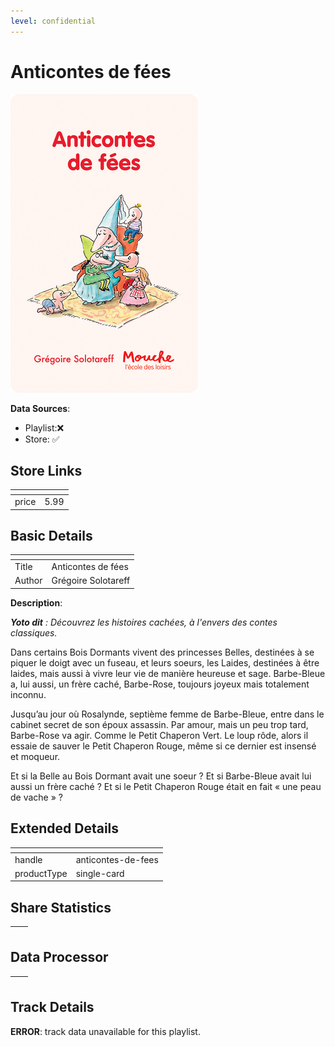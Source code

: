 ```yaml
---
level: confidential
---
```

# Anticontes de fées

![card_[fn6XB].png](../../img/cards/card_[fn6XB].png)

**Data Sources**: 

- Playlist:❌
- Store: ✅


## Store Links

| <!-- --> | <!-- --> |
| - | - |
| price | 5.99 |


## Basic Details

| <!-- --> | <!-- --> |
| - | - |
| Title | Anticontes de fées |
| Author | Grégoire Solotareff |

**Description**:

_**Yoto dit** : Découvrez les histoires cachées, à l'envers des contes classiques._

Dans certains Bois Dormants vivent des princesses Belles, destinées à se piquer le doigt avec un fuseau, et leurs soeurs, les Laides, destinées à être laides, mais aussi à vivre leur vie de manière heureuse et sage. Barbe-Bleue a, lui aussi, un frère caché, Barbe-Rose, toujours joyeux mais totalement inconnu.

Jusqu’au jour où Rosalynde, septième femme de Barbe-Bleue, entre dans le cabinet secret de son époux assassin. Par amour, mais un peu trop tard, Barbe-Rose va agir. Comme le Petit Chaperon Vert. Le loup rôde, alors il essaie de sauver le Petit Chaperon Rouge, même si ce dernier est insensé et moqueur.

Et si la Belle au Bois Dormant avait une soeur ? Et si Barbe-Bleue avait lui aussi un frère caché ? Et si le Petit Chaperon Rouge était en fait « une peau de vache » ?


## Extended Details

| <!-- --> | <!-- --> |
| - | - |
| handle | anticontes-de-fees |
| productType | single-card |


## Share Statistics

| <!-- --> | <!-- --> |
| - | - |


## Data Processor

| <!-- --> | <!-- --> |
| - | - |


## Track Details

**ERROR**: track data unavailable for this playlist.
